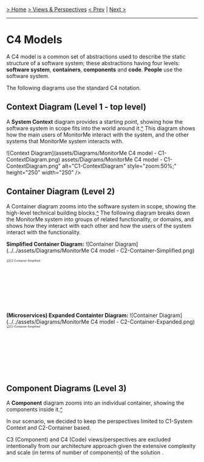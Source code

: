 [> Home](../../README.md)    [> Views & Perspectives](../README.md)
[< Prev](../scenarios/README.md)  |  [Next >](../CommunicationView/README.md)

---

# C4 Models

A C4 model is a common set of abstractions used to describe the static structure of a software system; these abstractions having four levels: **software system**, **containers**, **components** and **code**. **People** use the software system.

The following diagrams use the standard C4 notation.

## Context Diagram (Level 1 - top level)

A **System Context** diagram provides a starting point, showing how the software system in scope fits into the world around it.[^](#expl) 
This diagram shows how the main users of MonitorMe interact with the system, and the other systems that MonitorMe system interacts with.

![Context Diagram](assets/Diagrams/MonitorMe C4 model - C1-ContextDiagram.png)
assets/Diagrams/MonitorMe C4 model - C1-ContextDiagram.png" alt="C1-ContextDiagram" style="zoom:50%;" height="250" width="250" />

## Container Diagram (Level 2)

A Container diagram zooms into the software system in scope, showing the high-level technical building blocks.[^](#exp1) The following diagram breaks down the MonitorMe system into groups of related functionality, or domains, and shows how they interact with each other and how the users of the system interact with the functionality.

**Simplified Container Diagram:**
![Container Diagram](../../assets/Diagrams/MonitorMe C4 model - C2-Container-Simplified.png)

<img src="assets/images/Diagrams/MonitorMe C4 model - C2-Container-Simplified.png" alt="C2-Container-Simplified" style="zoom:50%;" height="250" width="250" />

**(Microservices) Expanded Containter Diagram:**
![Container Diagram](../../assets/Diagrams/MonitorMe C4 model - C2-Container-Expanded.png)
<img src="assets/images/Diagrams/MonitorMe C4 model - C4 model - C2-Container-Expanded" alt="C2-Container-Simplified" style="zoom:50%;" height="250" width="250" />

## Component Diagrams (Level 3)

A **Component** diagram zooms into an individual container, showing the components inside it.[^](#expl)

In our scenario, we decided to keep the perspectives limited to C1-System Context and C2-Container based.

C3 (Component) and C4 (Code) views/perspectives are excluded intentionally from our architecture approach given the extensive complexity and scale (in terms of number of components) of the solution .


